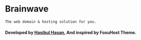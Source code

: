 # Brainwave

    The web domain & hosting solution for you.

#### Developed by <a href="hasibul-hasan.netlify.app">Hasibul Hasan.</a> And inspired by FoxuHost Theme.